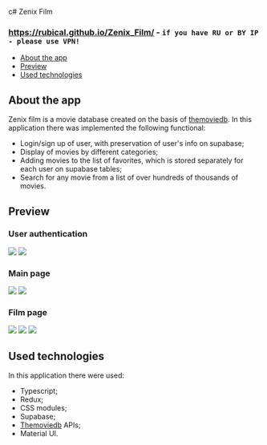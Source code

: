 c# Zenix Film

### https://rubical.github.io/Zenix_Film/ - `if you have RU or BY IP - please use VPN!`

   * [About the app](#About-the-app)
   * [Preview](#Preview)
   * [Used technologies](#used-technologies)

## About the app

Zenix film is a movie database created on the basis of [themoviedb](https://www.themoviedb.org/).
In this application there was implemented the following functional: 

   * Login/sign up of user, with preservation of user's info on supabase;
   * Display of movies by different categories;
   * Adding movies to the list of favorites, which is stored separately for each user on supabase tables;
   * Search for any movie from a list of over hundreds of thousands of movies.

## Preview

### User authentication
<img src="https://github.com/Rubical/Zenix_Film/assets/115991370/e66b8fe4-21d5-4476-8e74-1f950c8dae9d"/>
<img src="https://github.com/Rubical/Zenix_Film/assets/115991370/977d4c02-6dbe-4d68-9c67-b29f892873f5"/>

### Main page
<img src="https://github.com/Rubical/Zenix_Film/assets/115991370/9b174bb7-1742-43c5-9da5-b74dec431989"/>
<img src="https://github.com/Rubical/Zenix_Film/assets/115991370/e54aaa7b-c8aa-476c-8287-d7f6bd705d91"/>


### Film page
<img src="https://github.com/Rubical/Zenix_Film/assets/115991370/a6c2d5a4-bc03-4256-81f2-37815c512e82"/>
<img src="https://github.com/Rubical/Zenix_Film/assets/115991370/7c014328-a47f-4754-9479-67ad73f7f0cb"/>
<img src="https://github.com/Rubical/Zenix_Film/assets/115991370/06310c66-a057-484b-836f-1ac9a30e9d7c"/>

## Used technologies

In this application there were used:

 * Typescript;
 * Redux;
 * CSS modules;
 * Supabase;
 * [Themoviedb](https://www.themoviedb.org/) APIs;
 * Material UI.
